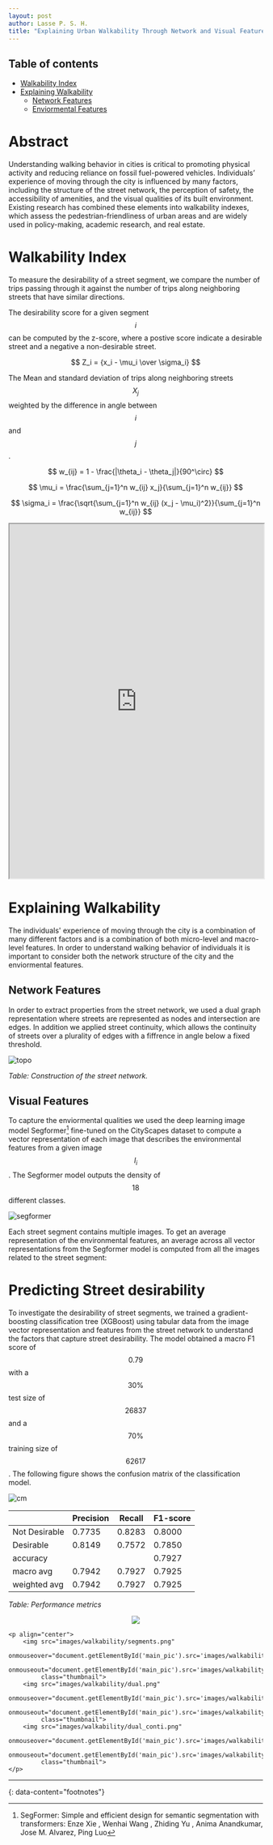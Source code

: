 ```yaml
---
layout: post
author: Lasse P. S. H.
title: "Explaining Urban Walkability Through Network and Visual Features"
---
```


## Table of contents
- [Walkability Index](#walkability-index)
- [Explaining Walkability](#explaining-walkability)
  - [Network Features](#network-features) 
  - [Enviormental Features](#enviormental-features)

# Abstract
Understanding walking behavior in cities is critical to promoting physical activity and reducing reliance on fossil fuel-powered vehicles.
Individuals’ experience of moving through the city is influenced by many factors, including the structure of the street network, the perception of safety, the accessibility of amenities, and the visual qualities of its built environment. 
Existing research has combined these elements into walkability indexes, which assess the pedestrian-friendliness of urban areas and are widely used in policy-making, academic research, and real estate.

# Walkability Index
To measure the desirability of a street segment, we compare the number of trips passing through it against the number of trips along neighboring streets that have similar directions.

The desirability score for a given segment $$i$$ can be computed by the z-score, where a postive score indicate a desirable street and a negative a non-desirable street.

$$
Z_i = {x_i - \mu_i \over \sigma_i}
$$

The Mean and standard deviation of trips along neighboring streets $$X_j$$ weighted by the difference in angle between $$i$$ and $$j$$.

$$
w_{ij} = 1 - \frac{|\theta_i - \theta_j|}{90^\circ}
$$

$$
\mu_i = \frac{\sum_{j=1}^n w_{ij} x_j}{\sum_{j=1}^n w_{ij}} 
$$

$$
\sigma_i = \frac{\sqrt{\sum_{j=1}^n w_{ij} (x_j - \mu_i)^2}}{\sum_{j=1}^n w_{ij}} 
$$


<iframe
  src="https://lassepsh.github.io/walkability_map/"
  style="width:100%; height:700px;"
></iframe>

# Explaining Walkability
The individuals' experience of moving through the city is a combination of many different factors and is a combination of both micro-level and macro-level features. In order to understand walking behavior of individuals it is important to consider both the network structure of the city and the enviormental features.

## Network Features
In order to extract properties from the street network, we used a dual graph representation where streets are represented as nodes and intersection are edges.
In addition we applied street continuity, which allows the continuity of streets over a plurality of edges with a fiffrence in angle below a fixed threshold.

![topo](images/walkability/topo.png)


*Table: Construction of the street network.*

## Visual Features
To capture the enviormental qualities we used the deep learning image model Segformer[^1] fine-tuned on the CityScapes dataset to compute a vector representation of each image that describes the environmental features from a given image $$I_i$$. The Segformer model outputs the density of $$18$$ different classes. 

![segformer](images/walkability/segformer_1.png)

Each street segment contains multiple images. To get an average representation of the environmental features, an average across all vector representations from the Segformer model is computed from all the images related to the street segment:

# Predicting Street desirability
To investigate the desirability of street segments, we trained a gradient-boosting classification tree (XGBoost) using tabular data from the image vector representation and features from the street network to understand the factors that capture street desirability.
The model obtained a macro F1 score of $$0.79$$ with a $$30 \%$$ test size of $$26837$$ and a $$70 \%$$ training size of $$62617$$. The following figure shows the confusion matrix of the classification model.

![cm](images/walkability/confusion_matrix.png)

|              | Precision | Recall  | F1-score |
|--------------|-----------|---------|----------|
| Not Desirable| 0.7735    | 0.8283  | 0.8000   |
| Desirable    | 0.8149    | 0.7572  | 0.7850   |
| accuracy     |           |         | 0.7927   |
| macro avg    | 0.7942    | 0.7927  | 0.7925   |
| weighted avg | 0.7942    | 0.7927  | 0.7925   |

*Table: Performance metrics*


<!DOCTYPE html>
<html lang="en">
<head>
    <meta charset="UTF-8">
    <meta name="viewport" content="width=device-width, initial-scale=1.0">
    <style>
        .thumbnail {
            width: 20%;
            display: inline-block;
        }
    </style>
</head>
<body>
    <p align="center"> 
        <img src="images/walkability/topo.png" id="main_pic">
    </p>

    <p align="center"> 
        <img src="images/walkability/segments.png" 
             onmouseover="document.getElementById('main_pic').src='images/walkability/segments.png';"
             onmouseout="document.getElementById('main_pic').src='images/walkability/topo.png';"
             class="thumbnail">
        <img src="images/walkability/dual.png"
             onmouseover="document.getElementById('main_pic').src='images/walkability/dual.png';"
             onmouseout="document.getElementById('main_pic').src='images/walkability/topo.png';"
             class="thumbnail">
        <img src="images/walkability/dual_conti.png" 
             onmouseover="document.getElementById('main_pic').src='images/walkability/dual_conti.png';"
             onmouseout="document.getElementById('main_pic').src='images/walkability/topo.png';"
             class="thumbnail">
    </p>
</body>
</html>



---
{: data-content="footnotes"}

[^1]: SegFormer: Simple and efficient design for semantic segmentation with transformers: Enze Xie , Wenhai Wang , Zhiding Yu , Anima Anandkumar, Jose M. Alvarez, Ping Luo